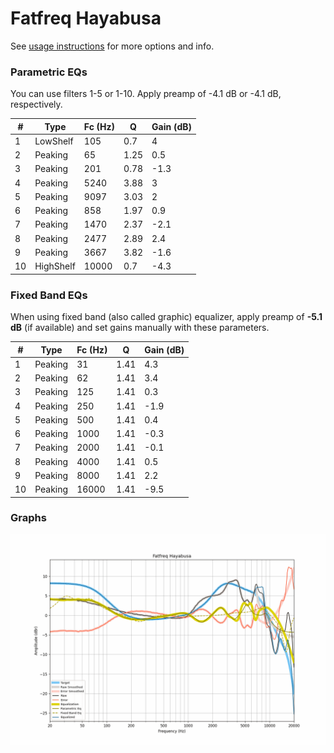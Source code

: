 # Fatfreq Hayabusa
See [usage instructions](https://github.com/jaakkopasanen/AutoEq#usage) for more options and info.

### Parametric EQs
You can use filters 1-5 or 1-10. Apply preamp of -4.1 dB or -4.1 dB, respectively.

|   # | Type      |   Fc (Hz) |    Q |   Gain (dB) |
|-----|-----------|-----------|------|-------------|
|   1 | LowShelf  |       105 | 0.7  |         4   |
|   2 | Peaking   |        65 | 1.25 |         0.5 |
|   3 | Peaking   |       201 | 0.78 |        -1.3 |
|   4 | Peaking   |      5240 | 3.88 |         3   |
|   5 | Peaking   |      9097 | 3.03 |         2   |
|   6 | Peaking   |       858 | 1.97 |         0.9 |
|   7 | Peaking   |      1470 | 2.37 |        -2.1 |
|   8 | Peaking   |      2477 | 2.89 |         2.4 |
|   9 | Peaking   |      3667 | 3.82 |        -1.6 |
|  10 | HighShelf |     10000 | 0.7  |        -4.3 |

### Fixed Band EQs
When using fixed band (also called graphic) equalizer, apply preamp of **-5.1 dB** (if available) and set gains manually with these parameters.

|   # | Type    |   Fc (Hz) |    Q |   Gain (dB) |
|-----|---------|-----------|------|-------------|
|   1 | Peaking |        31 | 1.41 |         4.3 |
|   2 | Peaking |        62 | 1.41 |         3.4 |
|   3 | Peaking |       125 | 1.41 |         0.3 |
|   4 | Peaking |       250 | 1.41 |        -1.9 |
|   5 | Peaking |       500 | 1.41 |         0.4 |
|   6 | Peaking |      1000 | 1.41 |        -0.3 |
|   7 | Peaking |      2000 | 1.41 |        -0.1 |
|   8 | Peaking |      4000 | 1.41 |         0.5 |
|   9 | Peaking |      8000 | 1.41 |         2.2 |
|  10 | Peaking |     16000 | 1.41 |        -9.5 |

### Graphs
![](./Fatfreq%20Hayabusa.png)
